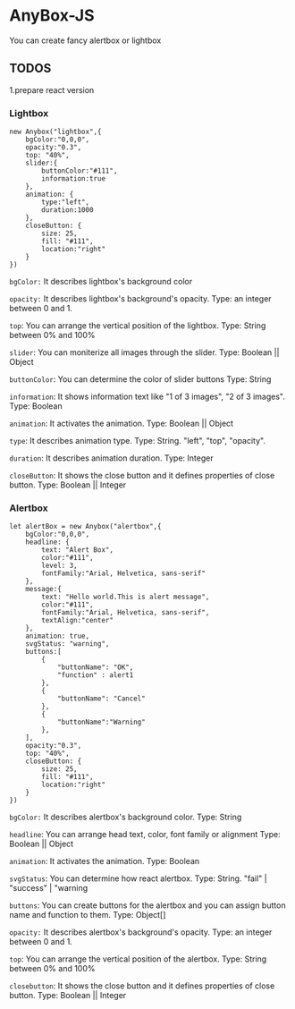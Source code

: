 # AnyBox-JS

You can create fancy alertbox or lightbox

## TODOS
  1.prepare react version

### Lightbox

````
new Anybox("lightbox",{
    bgColor:"0,0,0",
    opacity:"0.3",
    top: "40%", 
    slider:{
        buttonColor:"#111",
        information:true
    },
    animation: {
        type:"left",
        duration:1000
    },
    closeButton: {
        size: 25,
        fill: "#111",
        location:"right"
    }
})
````
`bgColor:` It describes lightbox's background color

`opacity:` It describes lightbox's background's opacity. Type: an integer between 0 and 1.

`top`: You can arrange the vertical position of the lightbox. Type: String between 0% and 100%

`slider`: You can moniterize all images through the slider. Type: Boolean || Object

`buttonColor`: You can determine the color of slider buttons Type: String

`information`:  It shows information text like "1 of 3 images", "2 of 3 images". Type: Boolean

`animation`: It activates the animation. Type: Boolean || Object

`type`: It describes animation type. Type: String. "left", "top", "opacity".

`duration`: It describes animation duration. Type: Integer

`closeButton`: It shows the close button and it defines properties of close button. Type: Boolean || Integer

### Alertbox

`````
let alertBox = new Anybox("alertbox",{
    bgColor:"0,0,0",
    headline: {
        text: "Alert Box",
        color:"#111",
        level: 3,
        fontFamily:"Arial, Helvetica, sans-serif"
    },
    message:{
        text: "Hello world.This is alert message",
        color:"#111",
        fontFamily:"Arial, Helvetica, sans-serif",
        textAlign:"center"
    },
    animation: true,
    svgStatus: "warning",
    buttons:[
        {
            "buttonName": "OK",
            "function" : alert1
        },
        {
            "buttonName": "Cancel"
        },
        {
            "buttonName":"Warning"
        },
    ],
    opacity:"0.3",
    top: "40%",
    closeButton: {
        size: 25,
        fill: "#111",
        location:"right"
    }
})
`````

`bgColor:` It describes alertbox's background color. Type: String

`headline`: You can arrange head text, color, font family or alignment Type: Boolean || Object

`animation`: It activates the animation. Type: Boolean

`svgStatus`: You can determine how react alertbox. Type: String. "fail" | "success" | "warning

`buttons`: You can create buttons for the alertbox and you can assign button name and function to them. Type: Object[]

`opacity:` It describes alertbox's background's opacity. Type: an integer between 0 and 1.

`top`: You can arrange the vertical position of the alertbox. Type: String between 0% and 100%

`closebutton`: It shows the close button and it defines properties of close button. Type: Boolean || Integer

